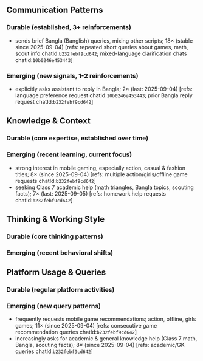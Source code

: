 ## Communication Patterns
### Durable (established, 3+ reinforcements)
- sends brief Bangla (Banglish) queries, mixing other scripts; 18× (stable since 2025-09-04) [refs: repeated short queries about games, math, scout info chatId:`b232febf9cd642`; mixed-language clarification chats chatId:`10b0246e453443`]

### Emerging (new signals, 1-2 reinforcements)
- explicitly asks assistant to reply in Bangla; 2× (last: 2025-09-04) [refs: language preference request chatId:`10b0246e453443`; prior Bangla reply request chatId:`b232febf9cd642`]

## Knowledge & Context
### Durable (core expertise, established over time)

### Emerging (recent learning, current focus)
- strong interest in mobile gaming, especially action, casual & fashion titles; 8× (since 2025-09-04) [refs: multiple action/girls/offline game requests chatId:`b232febf9cd642`]
- seeking Class 7 academic help (math triangles, Bangla topics, scouting facts); 7× (last: 2025-09-05) [refs: homework help requests chatId:`b232febf9cd642`]

## Thinking & Working Style
### Durable (core thinking patterns)

### Emerging (recent behavioral shifts)

## Platform Usage & Queries
### Durable (regular platform activities)

### Emerging (new query patterns)
- frequently requests mobile game recommendations; action, offline, girls games; 11× (since 2025-09-04) [refs: consecutive game recommendation queries chatId:`b232febf9cd642`]
- increasingly asks for academic & general knowledge help (Class 7 math, Bangla, scouting facts); 8× (since 2025-09-04) [refs: academic/GK queries chatId:`b232febf9cd642`]
